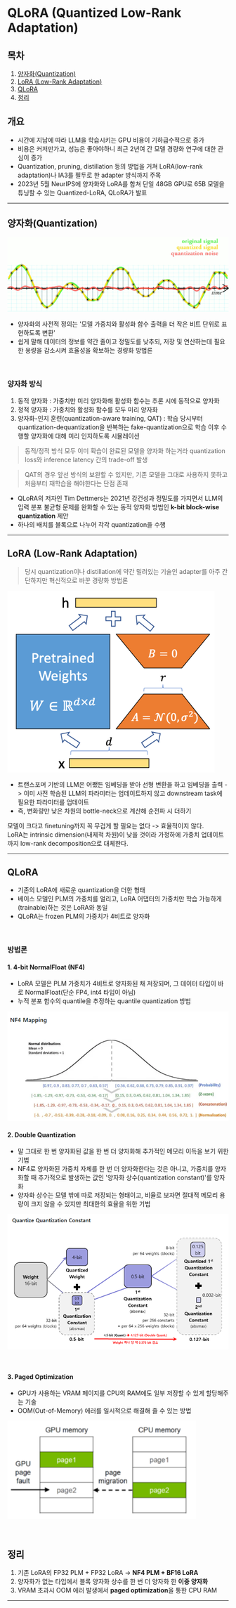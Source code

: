 #  QLoRA (Quantized Low-Rank Adaptation)

## 목차

1. [양자화(Quantization)](#양자화quantization)
2. [LoRA (Low-Rank Adaptation)](#lora-low-rank-adaptation)
3. [QLoRA](#qlora)
4. [정리](#정리)

## 개요

- 시간에 지남에 따라 LLM을 학습시키는 GPU 비용이 기하급수적으로 증가
- 비용은 커저만가고, 성능은 좋아야하니 최근 2년여 간 모델 경량화 연구에 대한 관심이 증가
- Quantization, pruning, distillation 등의 방법을 거쳐 LoRA(low-rank adaptation)나 IA3를 필두로 한 adapter 방식까지 주목
- 2023년 5월 NeurIPS에 양자화와 LoRA를 합쳐 단일 48GB GPU로 65B 모델을 튜닝할 수 있는 Quantized-LoRA, QLoRA가 발표

---

## 양자화(Quantization)

![alt text](image/image.png)

- 양자화의 사전적 정의는 '모델 가중치와 활성화 함수 출력을 더 작은 비트 단위로 표현하도록 변환'
- 쉽게 말해 데이터의 정보를 약간 줄이고 정밀도를 낮추되, 저장 및 연산하는데 필요한 용량을 감소시켜 효율성을 확보하는 경량화 방법론

<br/>

### 양자화 방식

1. 동적 양자화 : 가중치만 미리 양자화해 활성화 함수는 추론 시에 동적으로 양자화
2. 정적 양자화 : 가중치와 활성화 함수를 모두 미리 양자화
3. 양자화-인지 훈련(quantization-aware training, QAT) : 학습 당시부터 quantization-dequantization을 반복하는 fake-quantization으로 학습 이후 수행할 양자화에 대해 미리 인지하도록 시뮬레이션

> 동적/정적 방식 모두 이미 확습이 완료된 모델을 양자화 하는거라 quantization loss와 inference latency 간의 trade-off 발생

> QAT의 경우 앞선 방식의 보완할 수 있지만, 기존 모델을 그대로 사용하지 못하고 처음부터 재학습을 해야한다는 단점 존재

- QLoRA의 저자인 Tim Dettmers는 2021년 강건성과 정밀도를 가지면서 LLM의 입력 분포 불균형 문제를 완화할 수 있는 동적 양자화 방법인 **k-bit block-wise quantization** 제안
- 하나의 배치를 블록으로 나누어 각각 quantization을 수행

---

## LoRA (Low-Rank Adaptation)

> 당시 quantization이나 distillation에 약간 밀려있는 기술인 adapter를 아주 간단하지만 혁신적으로 바꾼 경량화 방법론

![alt text](image/image-1.png)

- 트랜스포머 기반의 LLM은 어쨌든 임베딩을 받아 선형 변환을 하고 임베딩을 출력 -> 이미 사전 학습된 LLM의 파라미터는 업데이트하지 않고 downstream task에 필요한 파라미터를 업데이트
- 즉, 변화량만 낮은 차원의 bottle-neck으로 계산해 순전파 시 더하기

모델이 크다고 finetuning까지 꼭 무겁게 할 필요는 없다 -> 효율적이지 않다.  
LoRA는 intrinsic dimension(내제적 차원)이 낮을 것이라 가정하에 가중치 업데이트까지 low-rank decomposition으로 대체한다.

---

## QLoRA

- 기존의 LoRA에 새로운  quantization을 더한 형태
- 베이스 모델인 PLM의 가중치를 얼리고, LoRA 어댑터의 가중치만 학습 가능하게(trainable)하는 것은 LoRA와 동일
- QLoRA는 frozen PLM의 가중치가 4비트로 양자화

<br/>

### 방법론

#### 1. 4-bit NormalFloat (NF4)

- LoRA 모델은 PLM 가중치가 4비트로 양자화된 채 저장되며, 그 데이터 타입이 바로 NormalFloat(단순 FP4, int4 타입이 아님)
- 누적 분포 함수의 quantile을 추정하는 quantile quantization 방법

![alt text](image/image-2.png)

#### 2. Double Quantization

- 말 그대로 한 번 양자화된 값을 한 번 더 양자화해 추가적인 메모리 이득을 보기 위한 기법
- NF4로 양자화된 가중치 자체를 한 번 더 양자화한다는 것은 아니고, 가중치를 양자화할 때 추가적으로 발생하는 값인 '양자화 상수(quantization constant)'를 양자화
- 양자화 상수는 모델 밖에 따로 저장되는 형태이고, 비율로 보자면 절대적 메모리 용량이 크지 않을 수 있지만 최대한의 효율을 위한 기법

![alt text](image/image-3.png)

<br/>

#### 3. Paged Optimization

- GPU가 사용하는 VRAM 페이지를 CPU의 RAM에도 일부 저장할 수 있게 할당해주는 기술
- OOM(Out-of-Memory) 에러를 일시적으로 해결해 줄 수 있는 방법

![alt text](image/image-4.png)

<br/>

## 정리

1. 기존 LoRA의 FP32 PLM + FP32 LoRA -> **NF4 PLM + BF16 LoRA**
2. 양자화가 없는 타입에서 블록 양자화 상수를 한 번 더 양자화 한 **이중 양자화**
3. VRAM 초과시 OOM 에러 발생에서 **paged optimization**을 통한 CPU RAM

---